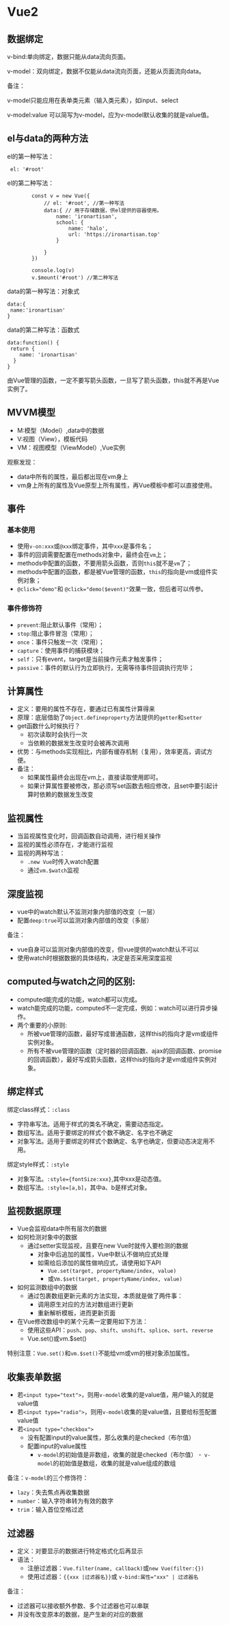 # Vue2

## 数据绑定
v-bind:单向绑定，数据只能从data流向页面。

v-model：双向绑定，数据不仅能从data流向页面，还能从页面流向data。

备注：

v-model只能应用在表单类元素（输入类元素），如input、select

v-model:value 可以简写为v-model，应为v-model默认收集的就是value值。


## el与data的两种方法

el的第一种写法：

```
 el: '#root'

```

el的第二种写法：

```
        const v = new Vue({
            // el: '#root', //第一种写法
            data:{ // 用于存储数据，供el提供的容器使用。
                name: 'ironartisan',
                school: {
                    name: 'halo',
                    url: 'https://ironartisan.top'
                }
                
            }
        })

        console.log(v)
        v.$mount('#root') //第二种写法
```

data的第一种写法：对象式

```
data:{
 name:'ironartisan'
}
```

data的第二种写法：函数式

```
data:function() {
 return {
    name: 'ironartisan'
  }
}
```

由Vue管理的函数，一定不要写箭头函数，一旦写了箭头函数，this就不再是Vue实例了。


## MVVM模型

- M:模型（Model）,data中的数据
- V:视图（View），模板代码
- VM：视图模型（ViewModel）,Vue实例

观察发现：

- data中所有的属性，最后都出现在vm身上
- vm身上所有的属性及Vue原型上所有属性，再Vue模板中都可以直接使用。
  
## 事件

### 基本使用

- 使用`v-on:xxx`或`@xxx`绑定事件，其中`xxx`是事件名；
- 事件的回调需要配置在methods对象中，最终会在`vm`上；
- methods中配置的函数，不要用箭头函数，否则`this`就不是`vm`了；
- methods中配置的函数，都是被Vue管理的函数，`this`的指向是vm或组件实例对象；
- `@click="demo"`和 `@click="demo($event)"`效果一致，但后者可以传参。

### 事件修饰符

- `prevent`:阻止默认事件（常用）；
- `stop`:阻止事件冒泡（常用）；
- `once`：事件只触发一次（常用）；
- `capture`：使用事件的捕获模块；
- `self`：只有event，target是当前操作元素才触发事件；
- `passive`：事件的默认行为立即执行，无需等待事件回调执行完毕；
  
## 计算属性

- 定义：要用的属性不存在，要通过已有属性计算得来
- 原理：底层借助了`Object.defineproperty`方法提供的`getter`和`setter`
- get函数什么时候执行？
  - 初次读取时会执行一次
  - 当依赖的数据发生改变时会被再次调用
- 优势：与methods实现相比，内部有缓存机制（复用），效率更高，调试方便。
- 备注：
  - 如果属性最终会出现在vm上，直接读取使用即可。
  - 如果计算属性要被修改，那必须写set函数去相应修改，且set中要引起计算时依赖的数据发生改变

## 监视属性

- 当监视属性变化时，回调函数自动调用，进行相关操作
- 监视的属性必须存在，才能进行监视
- 监视的两种写法：
  - `.new Vue`时传入watch配置
  - 通过`vm.$watch`监视

## 深度监视

- vue中的watch默认不监测对象内部值的改变（一层）
- 配置`deep:true`可以监测对象内部值的改变（多层）

备注：
- vue自身可以监测对象内部值的改变，但vue提供的watch默认不可以
- 使用watch时根据数据的具体结构，决定是否采用深度监视
  

## computed与watch之问的区别:
- computed能完成的功能，watch都可以完成。
- watch能完成的功能，computed不一定完成，例如：watch可以进行异步操作。
- 两个重要的小原则: 
  - 所被vue管理的函数，最好写成普通函数，这样this的指向才是vm或组件实例对象。
  - 所有不被vue管理的函数（定时器的回调函数、ajax的回调函数、promise的回调函数），最好写成箭头函数，这样this的指向才是vm或组件实例对象。

## 绑定样式

绑定class样式：`:class`

- 字符串写法。适用于样式的类名不确定，需要动态指定。
- 数组写法。适用于要绑定的样式个数不确定、名字也不确定
- 对象写法。适用于要绑定的样式个数确定、名字也确定，但要动态决定用不用。

绑定style样式：`:style`

- 对象写法。`:style={fontSize:xxx}`,其中xxx是动态值。
- 数组写法。`:style=[a,b]`，其中a、b是样式对象。

## 监视数据原理

- Vue会监视data中所有层次的数据
- 如何检测对象中的数据
  - 通过setter实现监视，且要在new Vue时就传入要检测的数据
    - 对象中后追加的属性，Vue中默认不做响应式处理
    - 如需给后添加的属性做响应式，请使用如下API
      - `Vue.set(target, propertyName/index, value)`
      - 或`Vm.$set(target, propertyName/index, value)`
- 如何监测数组中的数据
  - 通过包裹数组更新元素的方法实现，本质就是做了两件事：
    - 调用原生对应的方法对数组进行更新
    - 重新解析模板，进而更新页面
- 在Vue修改数组中的某个元素一定要用如下方法：
  - 使用这些API：`push`、`pop`、`shift`、`unshift`、`splice`、`sort`、`reverse`
  - Vue.set()或vm.$set()

特别注意：`Vue.set()`和`vm.$set()`不能给vm或vm的根对象添加属性。


## 收集表单数据

- 若`<input type="text">`，则用`v-model`收集的是value值，用户输入的就是value值
- 若`<input type="radio">`，则用`v-model`收集的是value值，且要给标签配置value值
- 若`<input type="checkbox">`
  - 没有配置input的value属性，那么收集的是checked（布尔值）
  - 配置input的value属性
    - `v-model`的初始值是非数组，收集的就是checked（布尔值）
    -` v-model`的初始值是数组，收集的就是value组成的数组

备注：`v-model`的三个修饰符：
- `lazy`：失去焦点再收集数据
- `number`：输入字符串转为有效的数字
- `trim`：输入首位空格过滤
  

## 过滤器

- 定义：对要显示的数据进行特定格式化后再显示
- 语法：
  - 注册过滤器：`Vue.filter(name, callback)`或`new Vue(filter:{})`
  - 使用过滤器：`{{xxx |过滤器名}}`或 `v-bind:属性="xxx" | 过滤器名`

备注：
- 过滤器可以接收额外参数、多个过滤器也可以串联
- 并没有改变原本的数据，是产生新的对应的数据